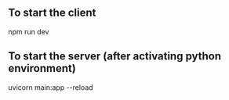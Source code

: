 ## To start the client

npm run dev

## To start the server (after activating python environment)

uvicorn main:app --reload